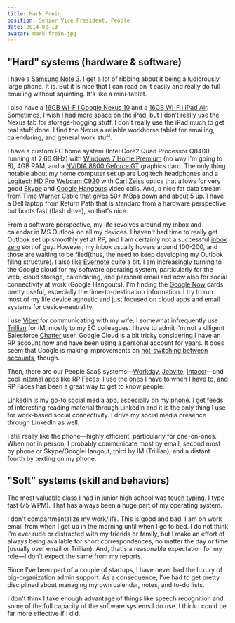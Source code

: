 ```yaml
---
title: Mark Frein
position: Senior Vice President, People
date: 2014-02-13
avatar: mark-frein.jpg
---
```


## "Hard" systems (hardware & software)

I have a [Samsung Note 3](http://www.samsung.com/global/microsite/galaxynote3-gear/). I get a lot of ribbing about it being a ludicrously large phone. It is. But it is nice that I can read on it easily and really do full emailing without squinting. It's like a mini-tablet.

I also have a [16GB Wi-F I Google Nexus 10](http://www.google.com/nexus/10/) and a [16GB Wi-F I iPad Air](https://www.apple.com/ipad-air/). Sometimes, I wish I had more space on the iPad, but I don’t really use the Nexus tab for storage-hogging stuff. I don't really use the iPad much to get real stuff done. I find the Nexus a reliable workhorse tablet for emailing, calendaring, and general work stuff.

I have a custom PC home system (Intel Core2 Quad Processor Q8400 running at 2.66 GHz) with [Windows 7 Home Premium](http://en.wikipedia.org/wiki/Windows_7_editions) (no way I'm going to 8), 4GB RAM, and a [NVIDIA 8800 Geforce GT](http://www.geforce.com/hardware/desktop-gpus/geforce-8800-gt) graphics card. The only thing notable about my home computer set up are Logitech headphones and a [Logitech HD Pro Webcam C920](http://www.logitech.com/en-us/product/hd-pro-webcam-c920) with [Carl Zeiss](http://lenses.zeiss.com/) optics that allows for very good [Skype](http://www.skype.com/) and [Google Hangouts](http://www.google.com/hangouts/) video calls. And, a nice fat data stream from [Time Warner Cable](http://www.timewarnercable.com/) that gives 50+ MBps down and about 5 up. I have a Dell laptop from Return Path that is standard from a hardware perspective but boots fast (flash drive), so that's nice.

From a software perspective, my life revolves around my inbox and calendar in MS Outlook on all my devices. I haven't had time to really get Outlook set up smoothly yet at RP, and I am certainly not a successful [inbox zero](http://inboxzero.com/) sort of guy. However, my inbox usually hovers around 100-200, and those are waiting to be filed(thus, the need to keep developing my Outlook filing structure). I also like [Evernote](http://evernote.com/) quite a bit. I am increasingly turning to the Google cloud for my software operating system, particularly for the web, cloud storage, calendaring, and personal email and now also for social connectivity at work (Google Hangouts). I'm finding the [Google Now](http://www.google.com/landing/now/) cards pretty useful, especially the time-to-destination information. I try to run most of my life device agnostic and just focused on cloud apps and email systems for device-neutrality.

I use [Viber](http://www.viber.com/) for communicating with my wife. I somewhat infrequently use [Trillian](https://www.trillian.im/) for IM, mostly to my EC colleagues. I have to admit I'm not a diligent Salesforce [Chatter](https://www.salesforce.com/chatter/) user. Google Cloud is a bit tricky considering I have an RP account now and have been using a personal account for years. It does seem that Google is making improvements on [hot-switching between accounts](https://support.google.com/accounts/answer/1721977), though.

Then, there are our People SaaS systems—[Workday](http://www.workday.com/), [Jobvite](http://recruiting.jobvite.com/), [Intacct](http://intacct.com/)—and cool internal apps like [RP Faces](http://rpfaces.returnpath.net/). I use the ones I have to when I have to, and RP Faces has been a great way to get to know people.

[LinkedIn](https://www.linkedin.com/) is my go-to social media app, especially [on my phone](https://play.google.com/store/apps/details?id=com.linkedin.android). I get feeds of interesting reading material through LinkedIn and it is the only thing I use for work-based social connectivity. I drive my social media presence through LinkedIn as well.

I still really like the phone—highly efficient, particularly for one-on-ones. When not in person, I probably communicate most by email, second most by phone or Skype/GoogleHangout, third by IM (Trillian), and a distant fourth by texting on my phone.

## "Soft" systems (skill and behaviors)

The most valuable class I had in junior high school was [touch typing](http://en.wikipedia.org/wiki/Touch_typing). I type fast (75 WPM). That has always been a huge part of my operating system.

I don't compartmentalize my work/life. This is good and bad. I am on work email from when I get up in the morning until when I go to bed. I do not think I'm ever rude or distracted with my friends or family, but I make an effort of always being available for short correspondences, no matter the day or time (usually over email or Trillian). And, that's a reasonable expectation for my role—I don't expect the same from my reports.

Since I've been part of a couple of startups, I have never had the luxury of big-organization admin support. As a consequence, I've had to get pretty disciplined about managing my own calendar, notes, and to-do lists.

I don't think I take enough advantage of things like speech recognition and some of the full capacity of the software systems I do use. I think I could be far more effective if I did.
